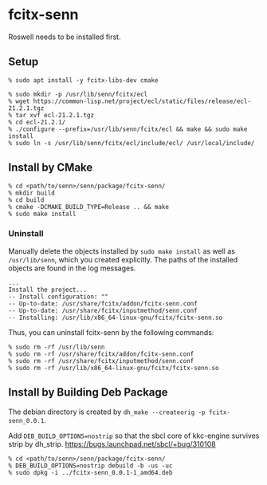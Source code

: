 # fcitx-senn

Roswell needs to be installed first.

## Setup

```
% sudo apt install -y fcitx-libs-dev cmake

% sudo mkdir -p /usr/lib/senn/fcitx/ecl
% wget https://common-lisp.net/project/ecl/static/files/release/ecl-21.2.1.tgz
% tar xvf ecl-21.2.1.tgz
% cd ecl-21.2.1/
% ./configure --prefix=/usr/lib/senn/fcitx/ecl && make && sudo make install
% sudo ln -s /usr/lib/senn/fcitx/ecl/include/ecl/ /usr/local/include/
```

## Install by CMake

```
% cd <path/to/senn>/senn/package/fcitx-senn/
% mkdir build
% cd build
% cmake -DCMAKE_BUILD_TYPE=Release .. && make
% sudo make install
```

### Uninstall

Manually delete the objects installed by `sudo make install` as well as `/usr/lib/senn`, which you created explicitly.
The paths of the installed objects are found in the log messages.

```
...
Install the project...
-- Install configuration: ""
-- Up-to-date: /usr/share/fcitx/addon/fcitx-senn.conf
-- Up-to-date: /usr/share/fcitx/inputmethod/senn.conf
-- Installing: /usr/lib/x86_64-linux-gnu/fcitx/fcitx-senn.so
```

Thus, you can uninstall fcitx-senn by the following commands:

```
% sudo rm -rf /usr/lib/senn
% sudo rm -rf /usr/share/fcitx/addon/fcitx-senn.conf
% sudo rm -rf /usr/share/fcitx/inputmethod/senn.conf
% sudo rm -rf /usr/lib/x86_64-linux-gnu/fcitx/fcitx-senn.so
```

## Install by Building Deb Package

The debian directory is created by `dh_make --createorig -p fcitx-senn_0.0.1`.

Add `DEB_BUILD_OPTIONS=nostrip` so that the sbcl core of kkc-engine survives strip by dh_strip.
https://bugs.launchpad.net/sbcl/+bug/310108

```
% cd <path/to/senn>/senn/package/fcitx-senn/
% DEB_BUILD_OPTIONS=nostrip debuild -b -us -uc
% sudo dpkg -i ../fcitx-senn_0.0.1-1_amd64.deb
```
